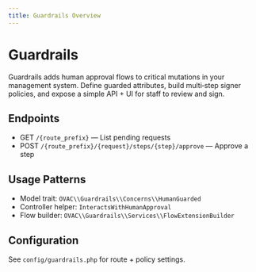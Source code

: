 ```yaml
---
title: Guardrails Overview
---
```


# Guardrails

Guardrails adds human approval flows to critical mutations in your management system. Define guarded attributes, build multi‑step signer policies, and expose a simple API + UI for staff to review and sign.

## Endpoints

- GET `/{route_prefix}` — List pending requests
- POST `/{route_prefix}/{request}/steps/{step}/approve` — Approve a step

## Usage Patterns

- Model trait: `OVAC\\Guardrails\\Concerns\\HumanGuarded`
- Controller helper: `InteractsWithHumanApproval`
- Flow builder: `OVAC\\Guardrails\\Services\\FlowExtensionBuilder`

## Configuration

See `config/guardrails.php` for route + policy settings.


